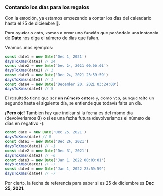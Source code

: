 ### Contando los días para los regalos

Con la emoción, ya estamos empezando a contar los días del calendario hasta el 25 de diciembre 📆.

Para ayudar a esto, vamos a crear una función que pasándole una instancia de **Date** nos diga el número de días que faltan.

Veamos unos ejemplos:

```js
const date1 = new Date('Dec 1, 2021')
daysToXmas(date1) // 24
const date2 = new Date('Dec 24, 2021 00:00:01')
daysToXmas(date2) // 1
const date3 = new Date('Dec 24, 2021 23:59:59')
daysToXmas(date3) // 1
const date4 = new Date("December 20, 2021 03:24:00")
daysToXmas(date4) // 5
```
El resultado tiene que ser **un número entero** y, como ves, aunque falte un segundo hasta el siguiente día, se entiende que todavía falta un día.

**¡Pero ojo!** También hay que indicar si la fecha es del mismo día (devolveríamos **0**) o si es una fecha futura (devolveríamos el número de días en negativo **-**):

```js
const date = new Date('Dec 25, 2021')
daysToXmas(date) // 0
const date1 = new Date('Dec 26, 2021')
daysToXmas(date1) // -1
const date2 = new Date('Dec 31, 2021')
daysToXmas(date2) // -6
const date3 = new Date('Jan 1, 2022 00:00:01')
daysToXmas(date3) // -7
const date4 = new Date('Jan 1, 2022 23:59:59')
daysToXmas(date4) // -7
```
Por cierto, la fecha de referencia para saber si es 25 de diciembre es **Dec 25, 2021**.
